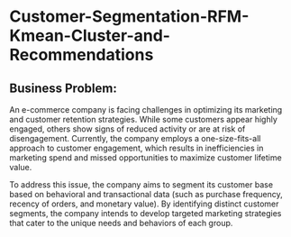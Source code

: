 # Customer-Segmentation-RFM-Kmean-Cluster-and-Recommendations
## Business Problem:

An e-commerce company is facing challenges in optimizing its marketing and customer retention strategies. While some customers appear highly engaged, others show signs of reduced activity or are at risk of disengagement. Currently, the company employs a one-size-fits-all approach to customer engagement, which results in inefficiencies in marketing spend and missed opportunities to maximize customer lifetime value.

To address this issue, the company aims to segment its customer base based on behavioral and transactional data (such as purchase frequency, recency of orders, and monetary value). By identifying distinct customer segments, the company intends to develop targeted marketing strategies that cater to the unique needs and behaviors of each group.
